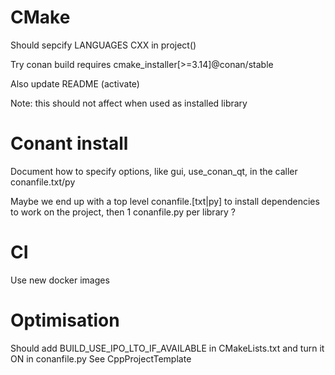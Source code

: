 
# CMake

Should sepcify LANGUAGES CXX in project()

Try conan build requires
cmake_installer[>=3.14]@conan/stable

Also update README (activate)

Note: this should not affect when used as installed library

# Conant install

Document how to specify options,
like gui, use_conan_qt,
in the caller conanfile.txt/py

Maybe we end up with a top level conanfile.[txt|py]
to install dependencies to work on the project,
then 1 conanfile.py per library ?

# CI

Use new docker images

# Optimisation

Should add BUILD_USE_IPO_LTO_IF_AVAILABLE in CMakeLists.txt and turn it ON in conanfile.py
See CppProjectTemplate
